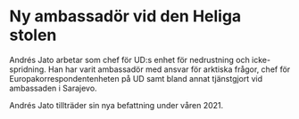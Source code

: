 # Ny ambassadör vid den Heliga stolen

Andrés Jato arbetar som chef för UD:s enhet för nedrustning och icke-spridning. Han har varit ambassadör med ansvar för arktiska frågor, chef för Europakorrespondentenheten på UD samt bland annat tjänstgjort vid ambassaden i Sarajevo.

Andrés Jato tillträder sin nya befattning under våren 2021.
